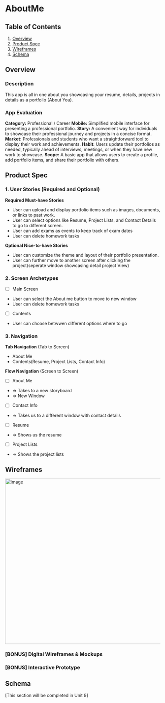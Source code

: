 
# AboutMe

## Table of Contents

1. [Overview](#Overview)
2. [Product Spec](#Product-Spec)
3. [Wireframes](#Wireframes)
4. [Schema](#Schema)

## Overview

### Description

This app is all in one about you showcasing your resume, details, projects in details as a portfolio (About You). 
### App Evaluation

**Category:** Professional / Career
**Mobile:** Simplified mobile interface for presenting a professional portfolio.
**Story:** A convenient way for individuals to showcase their professional journey and projects in a concise format.
**Market:** Professionals and students who want a straightforward tool to display their work and achievements.
**Habit:** Users update their portfolios as needed, typically ahead of interviews, meetings, or when they have new work to showcase.
**Scope:** A basic app that allows users to create a profile, add portfolio items, and share their portfolio with others.

## Product Spec

### 1. User Stories (Required and Optional)

**Required Must-have Stories**

* User can upload and display portfolio items such as images, documents, or links to past work.
* User can select options like Resume, Project Lists, and Contact Details to go to different screen.
* User can add exams as events to keep track of exam dates
* User can delete homework tasks


**Optional Nice-to-have Stories**

* User can customize the theme and layout of their portfolio presentation.
* User can further move to another screen after clicking the project(seperate window showcasing detail project View)


### 2. Screen Archetypes

- [ ] Main Screen
* User can select the About me button to move to new window
* User can delete homework tasks
- [ ] Contents
* User can choose betwwen different options where to go


### 3. Navigation

**Tab Navigation** (Tab to Screen)

* About Me
* Contents(Resume, Project Lists, Contact Info)


**Flow Navigation** (Screen to Screen)

- [ ] About Me
* => Takes to a new storyboard
* => New Window
- [ ] Contact Info
* => Takes us to a different window with contact details
- [ ] Resume
* => Shows us the resume
- [ ] Project Lists
* => Shows the project lists


## Wireframes

<img width="537" alt="image" src="https://github.com/ankur9301/AboutMe/assets/114321826/0a8e792b-88d3-41a6-92ba-6466d8b142ec">




### [BONUS] Digital Wireframes & Mockups

### [BONUS] Interactive Prototype

## Schema 

[This section will be completed in Unit 9]
